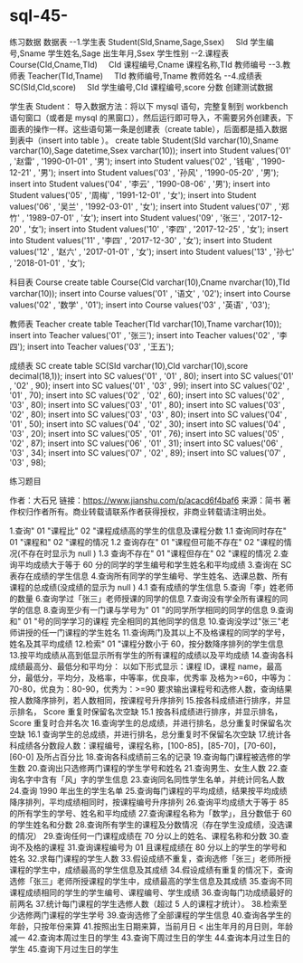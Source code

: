 # sql-45-
练习数据
数据表
--1.学生表 Student(SId,Sname,Sage,Ssex)
    SId 学生编号,Sname 学生姓名,Sage 出生年月,Ssex 学生性别
--2.课程表 Course(CId,Cname,TId)
    CId 课程编号,Cname 课程名称,TId 教师编号
--3.教师表 Teacher(TId,Tname)
    TId 教师编号,Tname 教师姓名
--4.成绩表 SC(SId,CId,score)
    SId 学生编号,CId 课程编号,score 分数
创建测试数据

学生表 Student：
导入数据方法：将以下 mysql 语句，完整复制到 workbench 语句窗口（或者是 mysql 的黑窗口），然后运行即可导入，不需要另外创建表，下面表的操作一样。这些语句第一条是创建表（create table），后面都是插入数据到表中（insert into table ）。
create table Student(SId varchar(10),Sname varchar(10),Sage datetime,Ssex varchar(10));
insert into Student values('01' , '赵雷' , '1990-01-01' , '男');
insert into Student values('02' , '钱电' , '1990-12-21' , '男');
insert into Student values('03' , '孙风' , '1990-05-20' , '男');
insert into Student values('04' , '李云' , '1990-08-06' , '男');
insert into Student values('05' , '周梅' , '1991-12-01' , '女');
insert into Student values('06' , '吴兰' , '1992-03-01' , '女');
insert into Student values('07' , '郑竹' , '1989-07-01' , '女');
insert into Student values('09' , '张三' , '2017-12-20' , '女');
insert into Student values('10' , '李四' , '2017-12-25' , '女');
insert into Student values('11' , '李四' , '2017-12-30' , '女');
insert into Student values('12' , '赵六' , '2017-01-01' , '女');
insert into Student values('13' , '孙七' , '2018-01-01' , '女');

科目表 Course
create table Course(CId varchar(10),Cname nvarchar(10),TId varchar(10));
insert into Course values('01' , '语文' , '02');
insert into Course values('02' , '数学' , '01');
insert into Course values('03' , '英语' , '03');

教师表 Teacher
create table Teacher(TId varchar(10),Tname varchar(10));
insert into Teacher values('01' , '张三');
insert into Teacher values('02' , '李四');
insert into Teacher values('03' , '王五');

成绩表 SC
create table SC(SId varchar(10),CId varchar(10),score decimal(18,1));
insert into SC values('01' , '01' , 80);
insert into SC values('01' , '02' , 90);
insert into SC values('01' , '03' , 99);
insert into SC values('02' , '01' , 70);
insert into SC values('02' , '02' , 60);
insert into SC values('02' , '03' , 80);
insert into SC values('03' , '01' , 80);
insert into SC values('03' , '02' , 80);
insert into SC values('03' , '03' , 80);
insert into SC values('04' , '01' , 50);
insert into SC values('04' , '02' , 30);
insert into SC values('04' , '03' , 20);
insert into SC values('05' , '01' , 76);
insert into SC values('05' , '02' , 87);
insert into SC values('06' , '01' , 31);
insert into SC values('06' , '03' , 34);
insert into SC values('07' , '02' , 89);
insert into SC values('07' , '03' , 98);

练习题目

作者：大石兄
链接：https://www.jianshu.com/p/acacd6f4baf6
来源：简书
著作权归作者所有。商业转载请联系作者获得授权，非商业转载请注明出处。

1.查询" 01 "课程比" 02 "课程成绩高的学生的信息及课程分数
1.1 查询同时存在" 01 "课程和" 02 "课程的情况
1.2 查询存在" 01 "课程但可能不存在" 02 "课程的情况(不存在时显示为 null ) 1.3 查询不存在" 01 "课程但存在" 02 "课程的情况
2.查询平均成绩大于等于 60 分的同学的学生编号和学生姓名和平均成绩
3.查询在 SC 表存在成绩的学生信息
4.查询所有同学的学生编号、学生姓名、选课总数、所有课程的总成绩(没成绩的显示为 null ) 4.1 查有成绩的学生信息
5.查询「李」姓老师的数量
6.查询学过「张三」老师授课的同学的信息
7.查询没有学全所有课程的同学的信息
8.查询至少有一门课与学号为" 01 "的同学所学相同的同学的信息
9.查询和" 01 "号的同学学习的课程 完全相同的其他同学的信息
10.查询没学过"张三"老师讲授的任一门课程的学生姓名
11.查询两门及其以上不及格课程的同学的学号，姓名及其平均成绩
12.检索" 01 "课程分数小于 60，按分数降序排列的学生信息
13.按平均成绩从高到低显示所有学生的所有课程的成绩以及平均成绩
14.查询各科成绩最高分、最低分和平均分： 以如下形式显示：课程 ID，课程 name，最高分，最低分，平均分，及格率，中等率，优良率，优秀率 及格为>=60，中等为：70-80，优良为：80-90，优秀为：>=90 要求输出课程号和选修人数，查询结果按人数降序排列，若人数相同，按课程号升序排列
15.按各科成绩进行排序，并显示排名， Score 重复时保留名次空缺 15.1 按各科成绩进行排序，并显示排名， Score 重复时合并名次
16.查询学生的总成绩，并进行排名，总分重复时保留名次空缺 16.1 查询学生的总成绩，并进行排名，总分重复时不保留名次空缺
17.统计各科成绩各分数段人数：课程编号，课程名称，[100-85]，[85-70]，[70-60]，[60-0] 及所占百分比
18.查询各科成绩前三名的记录
19.查询每门课程被选修的学生数
20.查询出只选修两门课程的学生学号和姓名
21.查询男生、女生人数
22.查询名字中含有「风」字的学生信息
23.查询同名同性学生名单，并统计同名人数
24.查询 1990 年出生的学生名单
25.查询每门课程的平均成绩，结果按平均成绩降序排列，平均成绩相同时，按课程编号升序排列
26.查询平均成绩大于等于 85 的所有学生的学号、姓名和平均成绩
27.查询课程名称为「数学」，且分数低于 60 的学生姓名和分数
28.查询所有学生的课程及分数情况（存在学生没成绩，没选课的情况）
29.查询任何一门课程成绩在 70 分以上的姓名、课程名称和分数
30.查询不及格的课程
31.查询课程编号为 01 且课程成绩在 80 分以上的学生的学号和姓名
32.求每门课程的学生人数
33.假设成绩不重复，查询选修「张三」老师所授课程的学生中，成绩最高的学生信息及其成绩
34.假设成绩有重复的情况下，查询选修「张三」老师所授课程的学生中，成绩最高的学生信息及其成绩
35.查询不同课程成绩相同的学生的学生编号、课程编号、学生成绩
36.查询每门功成绩最好的前两名
37.统计每门课程的学生选修人数（超过 5 人的课程才统计）。
38.检索至少选修两门课程的学生学号
39.查询选修了全部课程的学生信息
40.查询各学生的年龄，只按年份来算
41.按照出生日期来算，当前月日 < 出生年月的月日则，年龄减一
42.查询本周过生日的学生
43.查询下周过生日的学生
44.查询本月过生日的学生
45.查询下月过生日的学生
